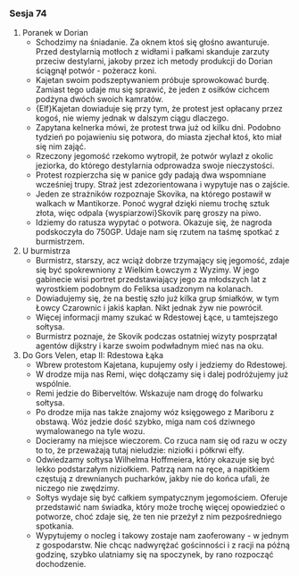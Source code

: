 ### Sesja 74
1. Poranek w Dorian
    - Schodzimy na śniadanie. Za oknem ktoś się głośno awanturuje. Przed destylarnią motłoch z widłami i pałkami skanduje zarzuty przeciw destylarni, jakoby przez ich metody produkcji do Dorian ściągnął potwór - pożeracz koni.
    - Kajetan swoim podszeptywaniem próbuje sprowokować burdę. Zamiast tego udaje mu się sprawić, że jeden z osiłków cichcem podżyna dwóch swoich kamratów.
    - {Elf}Kajetan dowiaduje się przy tym, że protest jest opłacany przez kogoś, nie wiemy jednak w dalszym ciągu dlaczego.
    - Zapytana kelnerka mówi, że protest trwa już od kilku dni. Podobno tydzień po pojawieniu się potwora, do miasta zjechał ktoś, kto miał się nim zająć. 
    - Rzeczony jegomość rzekomo wytropił, że potwór wylazł z okolic jeziorka, do którego destylarnia odprowadza swoje nieczystości.
    - Protest rozpierzcha się w panice gdy padają dwa wspomniane wcześniej trupy. Straż jest zdezorientowana i wypytuje nas o zajście.
    - Jeden ze strażników rozpoznaje Skovika, na którego postawił w walkach w Mantikorze. Ponoć wygrał dzięki niemu trochę sztuk złota, więc odpala {wyspiarzowi}Skovik parę groszy na piwo.
    - Idziemy do ratusza wypytać o potwora. Okazuje się, że nagroda podskoczyła do 750GP. Udaje nam się rzutem na taśmę spotkać z burmistrzem.
2. U burmistrza
    - Burmistrz, starszy, acz wciąż dobrze trzymający się jegomość, zdaje się być spokrewniony z Wielkim Łowczym z Wyzimy. W jego gabinecie wisi portret przedstawiający jego za młodszych lat z wyrostkiem podobnym do Feliksa usadzonym na kolanach.
    - Dowiadujemy się, że na bestię szło już kilka grup śmiałków, w tym Łowcy Czarownic i jakiś kapłan. Nikt jednak żyw nie powrócił.
    - Więcej informacji mamy szukać w Rdestowej Łące, u tamtejszego sołtysa.
    - Burmistrz poznaje, że Skovik podczas ostatniej wizyty posprzątał agentów dijkstry i karze swoim podwładnym mieć nas na oku.
3. Do Gors Velen, etap II: Rdestowa Łąka
    - Wbrew protestom Kajetana, kupujemy osły i jedziemy do Rdestowej.
    - W drodze mija nas Remi, więc dołączamy się i dalej podróżujemy już wspólnie.
    - Remi jedzie do Biberveltów. Wskazuje nam drogę do folwarku sołtysa.
    - Po drodze mija nas także znajomy wóz księgowego z Mariboru z obstawą. Wóz jedzie dość szybko, miga nam coś dziwnego wymalowanego na tyle wozu.
    - Docieramy na miejsce wieczorem. Co rzuca nam się od razu w oczy to to, że przeważają tutaj nieludzie: niziołki i półkrwi elfy.
    - Odwiedzamy sołtysa Wilhelma Hoffmeiera, który okazuje się być lekko podstarzałym niziołkiem. Patrzą nam na ręce, a napitkiem częstują z drewnianych pucharków, jakby nie do końca ufali, że niczego nie zwędzimy.
    - Sołtys wydaje się być całkiem sympatycznym jegomościem. Oferuje przedstawić nam świadka, który może trochę więcej opowiedzieć o potworze, choć zdaje się, że ten nie przeżył z nim pezpośredniego spotkania.
    - Wypytujemy o nocleg i takowy zostaje nam zaoferowany - w jednym z gospodarstw. Nie chcąc nadwyrężać gościnności i z racji na późną godzinę, szybko ulatniamy się na spoczynek, by rano rozpocząć dochodzenie.

